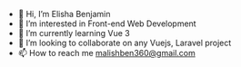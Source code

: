 - 👋 Hi, I’m Elisha Benjamin
- 👀 I’m interested in Front-end Web Development
- 🌱 I’m currently learning Vue 3
- 💞️ I’m looking to collaborate on any Vuejs, Laravel project
- 📫 How to reach me malishben360@gmail.com

<!---
malishben360/malishben360 is a ✨ special ✨ repository because its `README.md` (this file) appears on your GitHub profile.
You can click the Preview link to take a look at your changes.
--->
